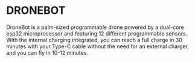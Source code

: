 # DRONEBOT
DroneBot is a palm-sized programmable drone powered by a dual-core esp32 microprocessor and featuring 12 different programmable sensors. With the internal charging integrated, you can reach a full charge in 30 minutes with your Type-C cable without the need for an external charger, and you can fly in 10-12 minutes. 
